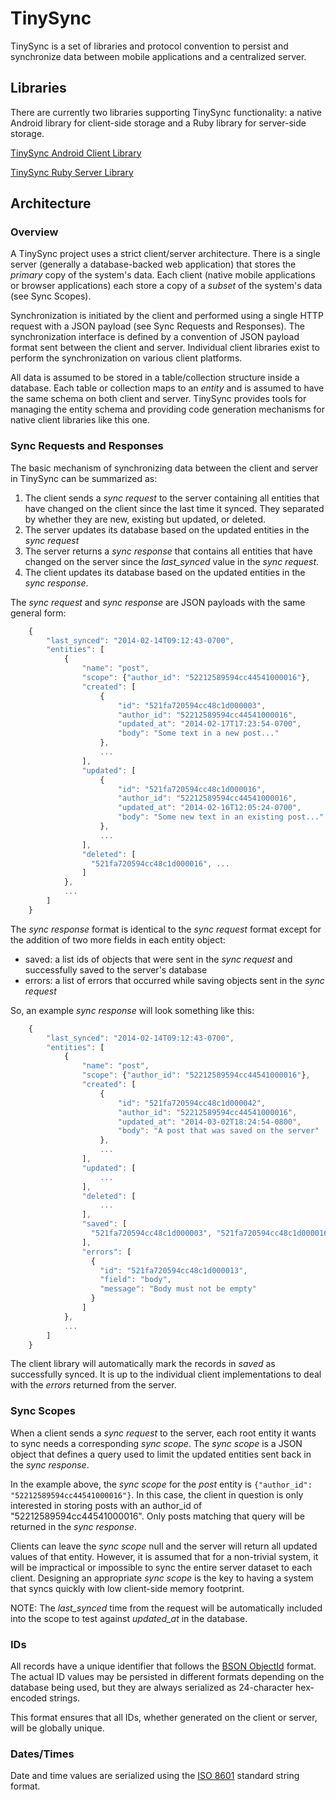 TinySync
========

TinySync is a set of libraries and protocol convention to persist and synchronize data between mobile applications and a centralized server.


## Libraries

There are currently two libraries supporting TinySync functionality: a native Android library for client-side storage and a Ruby library for server-side storage.

[TinySync Android Client Library](https://github.com/TinyMission/tinysync-android)

[TinySync Ruby Server Library](https://github.com/TinyMission/tinysync-ruby)


## Architecture

### Overview

A TinySync project uses a strict client/server architecture.
There is a single server (generally a database-backed web application) that stores the *primary* copy of the system's data.
Each client (native mobile applications or browser applications) each store a copy of a *subset* of the system's data (see Sync Scopes).

Synchronization is initiated by the client and performed using a single HTTP request with a JSON payload (see Sync Requests and Responses).
The synchronization interface is defined by a convention of JSON payload format sent between the client and server.
Individual client libraries exist to perform the synchronization on various client platforms.

All data is assumed to be stored in a table/collection structure inside a database.
Each table or collection maps to an *entity* and is assumed to have the same schema on both client and server.
TinySync provides tools for managing the entity schema and providing code generation mechanisms for native client libraries like this one.


### Sync Requests and Responses

The basic mechanism of synchronizing data between the client and server in TinySync can be summarized as:

1. The client sends a *sync request* to the server containing all entities that have changed on the client since the last time it synced. They separated by whether they are new, existing but updated, or deleted.
2. The server updates its database based on the updated entities in the *sync request*
3. The server returns a *sync response* that contains all entities that have changed on the server since the *last_synced* value in the *sync request*.
4. The client updates its database based on the updated entities in the *sync response*.

The *sync request* and *sync response* are JSON payloads with the same general form:

```javascript
    {
        "last_synced": "2014-02-14T09:12:43-0700",
        "entities": [
            {
                "name": "post",
                "scope": {"author_id": "52212589594cc44541000016"},
                "created": [
                    {
                        "id": "521fa720594cc48c1d000003",
                        "author_id": "52212589594cc44541000016",
                        "updated_at": "2014-02-17T17:23:54-0700",
                        "body": "Some text in a new post..."
                    },
                    ...
                ],
                "updated": [
                    {
                        "id": "521fa720594cc48c1d000016",
                        "author_id": "52212589594cc44541000016",
                        "updated_at": "2014-02-16T12:05:24-0700",
                        "body": "Some new text in an existing post..."
                    },
                    ...
                ],
                "deleted": [
                  "521fa720594cc48c1d000016", ...
                ]
            },
            ...
        ]
    }
```

The *sync response* format is identical to the *sync request* format except for the addition of two more fields in each entity object:

* saved: a list ids of objects that were sent in the *sync request* and successfully saved to the server's database
* errors: a list of errors that occurred while saving objects sent in the *sync request*
 
So, an example *sync response* will look something like this:

```javascript
    {
        "last_synced": "2014-02-14T09:12:43-0700",
        "entities": [
            {
                "name": "post",
                "scope": {"author_id": "52212589594cc44541000016"},
                "created": [
                    {
                        "id": "521fa720594cc48c1d000042",
                        "author_id": "52212589594cc44541000016",
                        "updated_at": "2014-03-02T18:24:54-0800",
                        "body": "A post that was saved on the server"
                    },
                    ...
                ],
                "updated": [
                    ...
                ],
                "deleted": [
                    ...
                ],
                "saved": [
                  "521fa720594cc48c1d000003", "521fa720594cc48c1d000016"
                ],
                "errors": [
                  {
                    "id": "521fa720594cc48c1d000013",
                    "field": "body",
                    "message": "Body must not be empty"
                  }
                ]
            },
            ...
        ]
    }
```

The client library will automatically mark the records in *saved* as successfully synced. 
It is up to the individual client implementations to deal with the *errors* returned from the server.


### Sync Scopes

When a client sends a *sync request* to the server, each root entity it wants to sync needs a corresponding *sync scope*.
The *sync scope* is a JSON object that defines a query used to limit the updated entities sent back in the *sync response*.

In the example above, the *sync scope* for the *post* entity is `{"author_id": "52212589594cc44541000016"}`.
In this case, the client in question is only interested in storing posts with an author_id of "52212589594cc44541000016".
Only posts matching that query will be returned in the *sync response*.

Clients can leave the *sync scope* null and the server will return all updated values of that entity.
However, it is assumed that for a non-trivial system, it will be impractical or impossible to sync the entire server dataset to each client.
Designing an appropriate *sync scope* is the key to having a system that syncs quickly with low client-side memory footprint.

NOTE: The *last_synced* time from the request will be automatically included into the scope to test against *updated_at* in the database.


### IDs

All records have a unique identifier that follows the [BSON ObjectId](http://api.mongodb.org/java/current/org/bson/types/ObjectId.html) format. 
The actual ID values may be persisted in different formats depending on the database being used, but they are always serialized as 24-character hex-encoded strings.

This format ensures that all IDs, whether generated on the client or server, will be globally unique.


### Dates/Times

Date and time values are serialized using the [ISO 8601](http://en.wikipedia.org/wiki/ISO_8601) standard string format.
